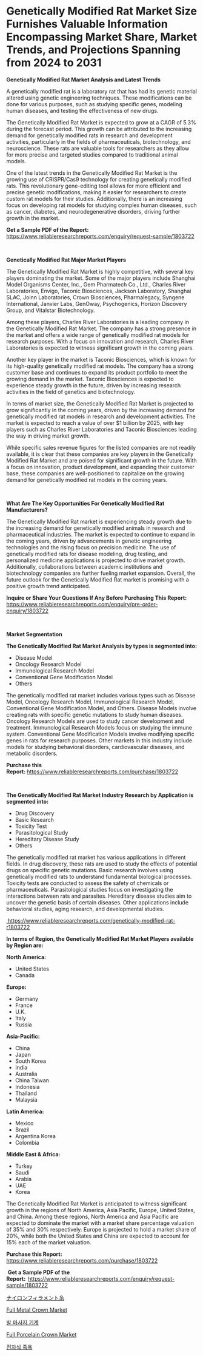 <p><h1>Genetically Modified Rat Market Size Furnishes Valuable Information Encompassing Market Share, Market Trends, and Projections Spanning from 2024 to 2031</h1></p><p><strong>Genetically Modified Rat Market Analysis and Latest Trends</strong></p>
<p><p>A genetically modified rat is a laboratory rat that has had its genetic material altered using genetic engineering techniques. These modifications can be done for various purposes, such as studying specific genes, modeling human diseases, and testing the effectiveness of new drugs.</p><p>The Genetically Modified Rat Market is expected to grow at a CAGR of 5.3% during the forecast period. This growth can be attributed to the increasing demand for genetically modified rats in research and development activities, particularly in the fields of pharmaceuticals, biotechnology, and neuroscience. These rats are valuable tools for researchers as they allow for more precise and targeted studies compared to traditional animal models.</p><p>One of the latest trends in the Genetically Modified Rat Market is the growing use of CRISPR/Cas9 technology for creating genetically modified rats. This revolutionary gene-editing tool allows for more efficient and precise genetic modifications, making it easier for researchers to create custom rat models for their studies. Additionally, there is an increasing focus on developing rat models for studying complex human diseases, such as cancer, diabetes, and neurodegenerative disorders, driving further growth in the market.</p></p>
<p><strong>Get a Sample PDF of the Report:&nbsp;</strong> <a href="https://www.reliableresearchreports.com/enquiry/request-sample/1803722">https://www.reliableresearchreports.com/enquiry/request-sample/1803722</a></p>
<p>&nbsp;</p>
<p><strong>Genetically Modified Rat Major Market Players</strong></p>
<p><p>The Genetically Modified Rat Market is highly competitive, with several key players dominating the market. Some of the major players include Shanghai Model Organisms Center, Inc., Gem Pharmatech Co., Ltd., Charles River Laboratories, Envigo, Taconic Biosciences, Jackson Laboratory, Shanghai SLAC, Joinn Laboratories, Crown Biosciences, Pharmalegacy, Syngene International, Janvier Labs, GenOway, Psychogenics, Horizon Discovery Group, and Vitalstar Biotechnology.</p><p>Among these players, Charles River Laboratories is a leading company in the Genetically Modified Rat Market. The company has a strong presence in the market and offers a wide range of genetically modified rat models for research purposes. With a focus on innovation and research, Charles River Laboratories is expected to witness significant growth in the coming years.</p><p>Another key player in the market is Taconic Biosciences, which is known for its high-quality genetically modified rat models. The company has a strong customer base and continues to expand its product portfolio to meet the growing demand in the market. Taconic Biosciences is expected to experience steady growth in the future, driven by increasing research activities in the field of genetics and biotechnology.</p><p>In terms of market size, the Genetically Modified Rat Market is projected to grow significantly in the coming years, driven by the increasing demand for genetically modified rat models in research and development activities. The market is expected to reach a value of over $1 billion by 2025, with key players such as Charles River Laboratories and Taconic Biosciences leading the way in driving market growth.</p><p>While specific sales revenue figures for the listed companies are not readily available, it is clear that these companies are key players in the Genetically Modified Rat Market and are poised for significant growth in the future. With a focus on innovation, product development, and expanding their customer base, these companies are well-positioned to capitalize on the growing demand for genetically modified rat models in the coming years.</p></p>
<p>&nbsp;</p>
<p><strong>What Are The Key Opportunities For Genetically Modified Rat Manufacturers?</strong></p>
<p><p>The Genetically Modified Rat market is experiencing steady growth due to the increasing demand for genetically modified animals in research and pharmaceutical industries. The market is expected to continue to expand in the coming years, driven by advancements in genetic engineering technologies and the rising focus on precision medicine. The use of genetically modified rats for disease modeling, drug testing, and personalized medicine applications is projected to drive market growth. Additionally, collaborations between academic institutions and biotechnology companies are further fueling market expansion. Overall, the future outlook for the Genetically Modified Rat market is promising with a positive growth trend anticipated.</p></p>
<p><strong>Inquire or Share Your Questions If Any Before Purchasing This Report:</strong> <a href="https://www.reliableresearchreports.com/enquiry/pre-order-enquiry/1803722">https://www.reliableresearchreports.com/enquiry/pre-order-enquiry/1803722</a></p>
<p>&nbsp;</p>
<p><strong>Market Segmentation</strong></p>
<p><strong>The Genetically Modified Rat Market Analysis by types is segmented into:</strong></p>
<p><ul><li>Disease Model</li><li>Oncology Research Model</li><li>Immunological Research Model</li><li>Conventional Gene Modification Model</li><li>Others</li></ul></p>
<p><p>The genetically modified rat market includes various types such as Disease Model, Oncology Research Model, Immunological Research Model, Conventional Gene Modification Model, and Others. Disease Models involve creating rats with specific genetic mutations to study human diseases. Oncology Research Models are used to study cancer development and treatment. Immunological Research Models focus on studying the immune system. Conventional Gene Modification Models involve modifying specific genes in rats for research purposes. Other markets in this industry include models for studying behavioral disorders, cardiovascular diseases, and metabolic disorders.</p></p>
<p><strong>Purchase this Report:&nbsp;</strong><a href="https://www.reliableresearchreports.com/purchase/1803722">https://www.reliableresearchreports.com/purchase/1803722</a></p>
<p>&nbsp;</p>
<p><strong>The Genetically Modified Rat Market Industry Research by Application is segmented into:</strong></p>
<p><ul><li>Drug Discovery</li><li>Basic Research</li><li>Toxicity Test</li><li>Parasitological Study</li><li>Hereditary Disease Study</li><li>Others</li></ul></p>
<p><p>The genetically modified rat market has various applications in different fields. In drug discovery, these rats are used to study the effects of potential drugs on specific genetic mutations. Basic research involves using genetically modified rats to understand fundamental biological processes. Toxicity tests are conducted to assess the safety of chemicals or pharmaceuticals. Parasitological studies focus on investigating the interactions between rats and parasites. Hereditary disease studies aim to uncover the genetic basis of certain diseases. Other applications include behavioral studies, aging research, and developmental studies.</p></p>
<p><a href="https://www.reliableresearchreports.com/genetically-modified-rat-r1803722">&nbsp;https://www.reliableresearchreports.com/genetically-modified-rat-r1803722</a></p>
<p><strong>In terms of Region, the Genetically Modified Rat Market Players available by Region are:</strong></p>
<p>
    <p> <strong> North America: </strong>
        <ul>
            <li>United States</li>
            <li>Canada</li>
        </ul>
        </p> 
    <p> <strong> Europe: </strong>
        <ul>
            <li>Germany</li>
            <li>France</li>
            <li>U.K.</li>
            <li>Italy</li>
            <li>Russia</li>
        </ul>
        </p> 
    <p> <strong> Asia-Pacific: </strong>
        <ul>
            <li>China</li>
            <li>Japan</li>
            <li>South Korea</li>
            <li>India</li>
            <li>Australia</li>
            <li>China Taiwan</li>
            <li>Indonesia</li>
            <li>Thailand</li>
            <li>Malaysia</li>
        </ul>
        </p> 
    <p> <strong> Latin America: </strong>
        <ul>
            <li>Mexico</li>
            <li>Brazil</li>
            <li>Argentina Korea</li>
            <li>Colombia</li>
        </ul>
        </p> 
    <p> <strong> Middle East & Africa: </strong>
        <ul>
            <li>Turkey</li>
            <li>Saudi</li>
            <li>Arabia</li>
            <li>UAE</li>
            <li>Korea</li>
        </ul>
    </p>
    </p>
<p><p>The Genetically Modified Rat Market is anticipated to witness significant growth in the regions of North America, Asia Pacific, Europe, United States, and China. Among these regions, North America and Asia Pacific are expected to dominate the market with a market share percentage valuation of 35% and 30% respectively. Europe is projected to hold a market share of 20%, while both the United States and China are expected to account for 15% each of the market valuation.</p></p>
<p><strong>Purchase this Report: </strong><a href="https://www.reliableresearchreports.com/purchase/1803722">https://www.reliableresearchreports.com/purchase/1803722</a></p>
<p>&nbsp;<strong>Get a Sample PDF of the Report:&nbsp;&nbsp;</strong><a href="https://www.reliableresearchreports.com/enquiry/request-sample/1803722">https://www.reliableresearchreports.com/enquiry/request-sample/1803722</a></p>
<p><strong></strong></p>
<p><p><a href="https://github.com/mm14022023/Market-Research-Report-List-1/blob/main/748458149860.md">ナイロンフィラメント糸</a></p><p><a href="https://github.com/DeonteStanton2023/Market-Research-Report-List-1/blob/main/full-metal-crown-market.md">Full Metal Crown Market</a></p><p><a href="https://github.com/sammyUltyylrich9067856/Market-Research-Report-List-1/blob/main/868328844858.md">발 마사지 기계</a></p><p><a href="https://github.com/Glendatilghmankmgz0rbhwpy/Market-Research-Report-List-2/blob/main/full-porcelain-crown-market.md">Full Porcelain Crown Market</a></p><p><a href="https://github.com/plelbej847484502/Market-Research-Report-List-2/blob/main/945228844859.md">전자식 족욕</a></p></p>